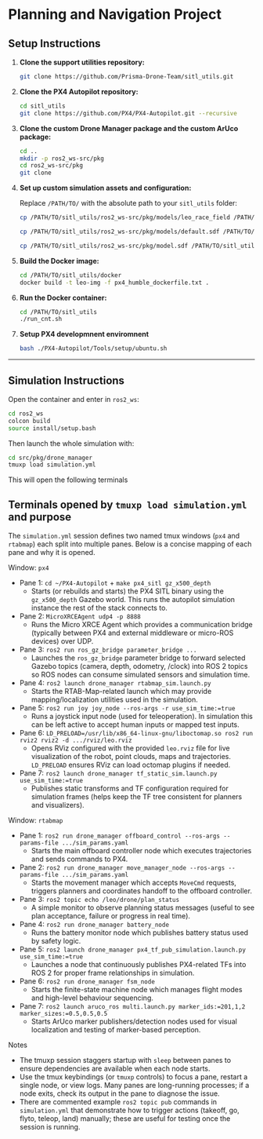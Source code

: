 # Planning and Navigation Project

## Setup Instructions

1. **Clone the support utilities repository:**

   ```bash
   git clone https://github.com/Prisma-Drone-Team/sitl_utils.git
   ```

2. **Clone the PX4 Autopilot repository:**

   ```bash
   cd sitl_utils
   git clone https://github.com/PX4/PX4-Autopilot.git --recursive
   ```

3. **Clone the custom Drone Manager package and the custom ArUco package:**

   ```bash
   cd ..
   mkdir -p ros2_ws-src/pkg
   cd ros2_ws-src/pkg
   git clone 
   ```

4. **Set up custom simulation assets and configuration:**

   Replace `/PATH/TO/` with the absolute path to your `sitl_utils` folder:

   ```bash
   cp /PATH/TO/sitl_utils/ros2_ws-src/pkg/models/leo_race_field /PATH/TO/sitl_utils/PX4-Autopilot/Tools/simulation/gz/models/ -r

   cp /PATH/TO/sitl_utils/ros2_ws-src/pkg/models/default.sdf /PATH/TO/sitl_utils/PX4-Autopilot/Tools/simulation/gz/worlds/

   cp /PATH/TO/sitl_utils/ros2_ws-src/pkg/model.sdf /PATH/TO/sitl_utils/PX4-Autopilot/Tools/simulation/gz/models/x500_depth/ 
   
   ```

5. **Build the Docker image:**

   ```bash
   cd /PATH/TO/sitl_utils/docker
   docker build -t leo-img -f px4_humble_dockerfile.txt .
   ```

6. **Run the Docker container:**

   ```bash
   cd /PATH/TO/sitl_utils
   ./run_cnt.sh
   ```

7. **Setup PX4 developmnent enviromnent**

    ```bash
   bash ./PX4-Autopilot/Tools/setup/ubuntu.sh
   ```
   

---

## Simulation Instructions

Open the container and enter in `ros2_ws`:
```bash
cd ros2_ws
colcon build
source install/setup.bash
```
Then launch the whole simulation with:
```bash
cd src/pkg/drone_manager
tmuxp load simulation.yml
```
This will open the following terminals

Terminals opened by `tmuxp load simulation.yml` and purpose
---------------------------------------------------------
The `simulation.yml` session defines two named tmux windows (`px4` and `rtabmap`) each split into multiple panes. Below is a concise mapping of each pane and why it is opened.

Window: `px4`
- Pane 1: `cd ~/PX4-Autopilot` + `make px4_sitl gz_x500_depth`
   - Starts (or rebuilds and starts) the PX4 SITL binary using the `gz_x500_depth` Gazebo world. This runs the autopilot simulation instance the rest of the stack connects to.
- Pane 2: `MicroXRCEAgent udp4 -p 8888`
   - Runs the Micro XRCE Agent which provides a communication bridge (typically between PX4 and external middleware or micro-ROS devices) over UDP.
- Pane 3: `ros2 run ros_gz_bridge parameter_bridge ...`
   - Launches the `ros_gz_bridge` parameter bridge to forward selected Gazebo topics (camera, depth, odometry, /clock) into ROS 2 topics so ROS nodes can consume simulated sensors and simulation time.
- Pane 4: `ros2 launch drone_manager rtabmap_sim.launch.py`
   - Starts the RTAB-Map-related launch which may provide mapping/localization utilities used in the simulation.
- Pane 5: `ros2 run joy joy_node --ros-args -r use_sim_time:=true`
   - Runs a joystick input node (used for teleoperation). In simulation this can be left active to accept human inputs or mapped test inputs.
- Pane 6: `LD_PRELOAD=/usr/lib/x86_64-linux-gnu/liboctomap.so ros2 run rviz2 rviz2 -d .../rviz/leo.rviz`
   - Opens RViz configured with the provided `leo.rviz` file for live visualization of the robot, point clouds, maps and trajectories. `LD_PRELOAD` ensures RViz can load octomap plugins if needed.
- Pane 7: `ros2 launch drone_manager tf_static_sim.launch.py use_sim_time:=true`
   - Publishes static transforms and TF configuration required for simulation frames (helps keep the TF tree consistent for planners and visualizers).

Window: `rtabmap`
- Pane 1: `ros2 run drone_manager offboard_control --ros-args --params-file .../sim_params.yaml`
   - Starts the main offboard controller node which executes trajectories and sends commands to PX4.
- Pane 2: `ros2 run drone_manager move_manager_node --ros-args --params-file .../sim_params.yaml`
   - Starts the movement manager which accepts `MoveCmd` requests, triggers planners and coordinates handoff to the offboard controller.
- Pane 3: `ros2 topic echo /leo/drone/plan_status`
   - A simple monitor to observe planning status messages (useful to see plan acceptance, failure or progress in real time).
- Pane 4: `ros2 run drone_manager battery_node`
   - Runs the battery monitor node which publishes battery status used by safety logic.
- Pane 5: `ros2 launch drone_manager px4_tf_pub_simulation.launch.py use_sim_time:=true`
   - Launches a node that continuously publishes PX4-related TFs into ROS 2 for proper frame relationships in simulation.
- Pane 6: `ros2 run drone_manager fsm_node`
   - Starts the finite-state machine node which manages flight modes and high-level behaviour sequencing.
- Pane 7: `ros2 launch aruco_ros multi.launch.py marker_ids:=201,1,2 marker_sizes:=0.5,0.5,0.5`
   - Starts ArUco marker publishers/detection nodes used for visual localization and testing of marker-based perception.

Notes
- The tmuxp session staggers startup with `sleep` between panes to ensure dependencies are available when each node starts.
- Use the tmux keybindings (or `tmuxp` controls) to focus a pane, restart a single node, or view logs. Many panes are long-running processes; if a node exits, check its output in the pane to diagnose the issue.
- There are commented example `ros2 topic pub` commands in `simulation.yml` that demonstrate how to trigger actions (takeoff, go, flyto, teleop, land) manually; these are useful for testing once the session is running.


